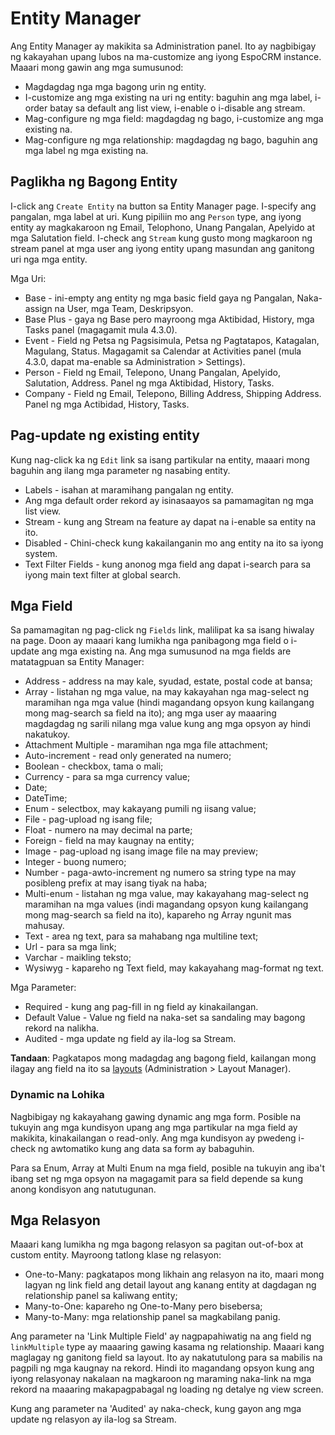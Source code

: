 # Entity Manager

Ang Entity Manager ay makikita sa Administration panel. Ito ay nagbibigay ng kakayahan upang lubos na ma-customize ang iyong EspoCRM instance. Maaari mong gawin ang mga sumusunod:

* Magdagdag nga mga bagong urin ng entity.
* I-customize ang mga existing na uri ng entity: baguhin ang mga label, i-order batay sa default ang list view, i-enable o i-disable ang stream.
* Mag-configure ng mga field: magdagdag ng bago, i-customize ang mga existing na.
* Mag-configure ng mga relationship: magdagdag ng bago, baguhin ang mga label ng mga existing na.

## Paglikha ng Bagong Entity

I-click ang `Create Entity` na button sa Entity Manager page. I-specify ang pangalan, mga label at uri. Kung pipiliin mo ang `Person` type, ang iyong entity ay magkakaroon ng Email, Telophono, Unang Pangalan, Apelyido at mga Salutation field. I-check ang `Stream` kung gusto mong magkaroon ng stream panel at mga user ang iyong entity upang masundan ang ganitong uri nga mga entity.

Mga Uri:

* Base - ini-empty ang entity ng mga basic field gaya ng Pangalan, Naka-assign na User, mga Team, Deskripsyon.
* Base Plus - gaya ng Base pero mayroong mga Aktibidad, History, mga Tasks panel (magagamit mula 4.3.0).
* Event - Field ng Petsa ng Pagsisimula, Petsa ng Pagtatapos, Katagalan, Magulang, Status. Magagamit sa Calendar at Activities panel (mula 4.3.0, dapat ma-enable sa Administration > Settings).
* Person - Field ng Email, Telepono, Unang Pangalan, Apelyido, Salutation, Address. Panel ng mga Aktibidad, History, Tasks.
* Company - Field ng Email, Telepono, Billing Address, Shipping Address. Panel ng mga Actibidad, History, Tasks.

## Pag-update ng existing entity

Kung nag-click ka ng `Edit` link sa isang partikular na entity, maaari mong baguhin ang ilang mga parameter ng nasabing entity. 

* Labels - isahan at maramihang pangalan ng entity.
* Ang mga default order rekord ay isinasaayos sa pamamagitan ng mga list view.
* Stream - kung ang Stream na feature ay dapat na i-enable sa entity na ito.
* Disabled - Chini-check kung kakailanganin mo ang entity na ito sa iyong system.
* Text Filter Fields - kung anonog mga field ang dapat i-search para sa iyong main text filter at global search.


## Mga Field

Sa pamamagitan ng pag-click ng `Fields` link, malilipat ka sa isang hiwalay na page. Doon ay maaari kang lumikha nga panibagong mga field o i-update ang mga existing na. Ang mga sumusunod na mga fields are matatagpuan sa Entity Manager: 

* Address - address na may kale, syudad, estate, postal code at bansa;
* Array - listahan ng mga value, na may kakayahan nga mag-select ng maramihan nga mga value (hindi magandang opsyon kung kailangang mong mag-search sa field na ito); ang mga user ay maaaring magdagdag ng sarili nilang mga value kung ang mga opsyon ay hindi nakatukoy.
* Attachment Multiple - maramihan nga mga file attachment;
* Auto-increment - read only generated na numero;
* Boolean - checkbox, tama o mali;
* Currency - para sa mga currency value;
* Date;
* DateTime;
* Enum - selectbox, may kakayang pumili ng iisang value;
* File - pag-upload ng isang file;
* Float - numero na may decimal na parte;
* Foreign - field na may kaugnay na entity;
* Image - pag-upload ng isang image file na may preview;
* Integer - buong numero;
* Number - paga-awto-increment ng numero sa string type na may posibleng prefix at may isang  tiyak na haba;
* Multi-enum - listahan ng mga value, may kakayahang mag-select ng maramihan na mga values (indi magandang opsyon kung kailangang mong mag-search sa field na ito), kapareho ng Array ngunit mas mahusay.
* Text - area ng text, para sa mahabang nga multiline text;
* Url - para sa mga link;
* Varchar - maikling teksto;
* Wysiwyg - kapareho ng Text field, may kakayahang mag-format ng text.

Mga Parameter:
* Required - kung ang pag-fill in ng field ay kinakailangan.
* Default Value - Value ng field na naka-set sa sandaling may bagong rekord na nalikha.
* Audited - mga update ng field ay ila-log sa Stream.

**Tandaan**: Pagkatapos mong madagdag ang bagong field, kailangan mong ilagay ang field na ito sa [layouts](layout-manager.md) (Administration > Layout Manager).

### Dynamic na Lohika

Nagbibigay ng kakayahang gawing dynamic ang mga form. Posible na tukuyin ang mga kundisyon upang ang mga partikular na mga field ay makikita, kinakailangan o read-only. Ang mga kundisyon ay pwedeng i-check ng awtomatiko kung ang data sa form ay babaguhin.

Para sa Enum, Array at Multi Enum na mga field, posible na tukuyin ang iba't ibang set ng mga opsyon na magagamit para sa field depende sa kung anong kondisyon ang natutugunan.


## Mga Relasyon

Maaari kang lumikha ng mga bagong relasyon sa pagitan out-of-box at custom entity. Mayroong tatlong klase ng relasyon: 

* One-to-Many: pagkatapos mong likhain ang relasyon na ito, maari mong lagyan ng link field ang detail layout ang kanang entity at dagdagan ng relationship panel sa kaliwang entity;
* Many-to-One: kapareho ng One-to-Many pero bisebersa;
* Many-to-Many: mga relationship panel sa magkabilang panig.

Ang parameter na 'Link Multiple Field' ay nagpapahiwatig na ang field ng `linkMultiple` type ay maaaring gawing kasama ng relationship. Maaari kang maglagay ng ganitong field sa layout. Ito ay nakatutulong para sa mabilis na pagpili ng mga kaugnay na rekord. Hindi ito magandang opsyon kung ang iyong relasyonay nakalaan na magkaroon ng maraming naka-link na mga rekord na maaaring makapagpabagal ng loading ng detalye ng view screen.

Kung ang parameter na 'Audited' ay naka-check, kung gayon ang mga update ng relasyon ay ila-log sa Stream. 
